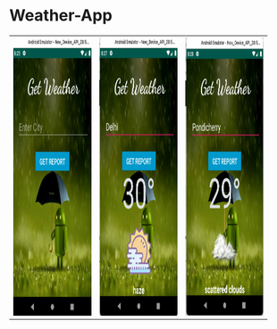 # Weather-App

<table>
  <tr>
    <td><img src="Screenshot_Weather_app/weather1.png" width=140 height=500></td>
    <td><img src="Screenshot_Weather_app/weather2.png" width=140 height=500></td>
    <td><img src="Screenshot_Weather_app/weather3.png" width=140 height=500></td>
  </tr>
<table>
